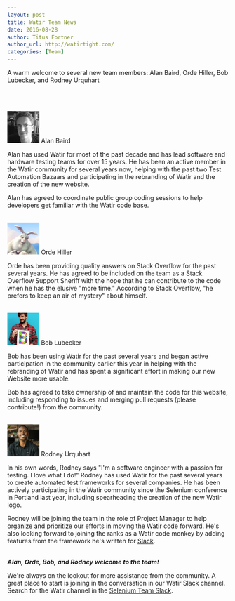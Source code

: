 ```yaml
---
layout: post
title: Watir Team News
date: 2016-08-28
author: Titus Fortner
author_url: http://watirtight.com/
categories: [Team]
---
```

A warm welcome to several new team members: 
Alan Baird, Orde Hiller, Bob Lubecker, and Rodney Urquhart
<!--more-->
<br/><br/>

<img src="/images/contributors/alan.png" alt="Alan"/> Alan Baird

Alan has used Watir for most of the past decade and has lead software and hardware 
testing teams for over 15 years. He has been an active member in 
the Watir community for several years now, helping with the 
past two Test Automation Bazaars and participating in 
the rebranding of Watir and the creation of the new website.

Alan has agreed to coordinate public group coding sessions to help developers get 
familiar with the Watir code base.
<br/><br/>

<img src="/images/contributors/orde.png" alt="Orde"/> Orde Hiller

Orde has been providing quality answers on Stack Overflow for the past several years.
He has agreed to be included on the team as a Stack Overflow Support Sheriff
with the hope that he can contribute to the code when he has the elusive "more time."
According to Stack Overflow, "he prefers to keep an air of mystery" about himself.
<br/><br/>

<img src="/images/contributors/bob.png" alt="Orde"/> Bob Lubecker

Bob has been using Watir for the past several years and began active participation in
the community earlier this year in helping with the rebranding of Watir and 
has spent a significant effort in making our new Website more usable.

Bob has agreed to take ownership of and maintain the code for this website, including
responding to issues and merging pull requests (please contribute!) from the community.
<br/><br/>

<img src="/images/contributors/rodney.jpg" alt="Rodney"/> Rodney Urquhart

In his own words, Rodney says "I'm a software engineer with a passion for testing. I love what I do!" 
Rodney has used Watir for the past several years to create automated test frameworks
for several companies. He has been actively participating in the Watir community
since the Selenium conference in Portland last year, including spearheading the 
creation of the new Watir logo.

Rodney will be joining the team in the role of Project Manager to help organize and
prioritize our efforts in moving the Watir code forward. He's also looking forward
to joining the ranks as a Watir code monkey by adding features from the framework he's 
written for <a href="https://slack.com/">Slack</a>. 
<br/><br/>

<strong><em>Alan, Orde, Bob, and Rodney welcome to the team!</em></strong>

We're always on the lookout for more assistance from the community. A great place
to start is joining in the conversation in our Watir Slack channel. Search for the
Watir channel in the <a href="https://seleniumhq.herokuapp.com/">Selenium Team Slack</a>.

